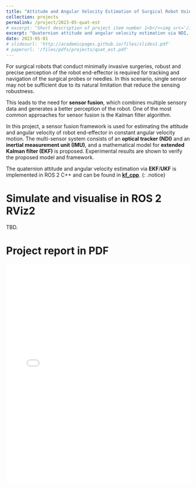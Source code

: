 ```yaml
---
title: "Attitude and Angular Velocity Estimation of Surgical Robot Using Sensor Fusion with Optical Tracker, IMU, and Quaternion-Based Extended Kalman Filter"
collection: projects
permalink: /project/2023-05-quat-est
# excerpt: "Short description of project item number 1<br/><img src='/images/500x300.png'>"
excerpt: "Quaternion attitude and angular velocity estimation via NDI, IMU, and EKF/UKF. GitHub page: [kf_cpp](https://github.com/wei-hsuan-cheng/kf_cpp)"
date: 2023-05-01
# slidesurl: 'http://academicpages.github.io/files/slides1.pdf'
# paperurl: '/files/pdfs/projects/quat_est.pdf'
---
```


For surgical robots that conduct minimally invasive surgeries, robust and precise perception of the robot end-effector is required for tracking and navigation of the surgical probes or needles. In this scenario, single sensor may not be sufficient due to its natural limitation that reduce the sensing robustness. 

This leads to the need for **sensor fusion**, which combines multiple sensory data and generates a better perception of the robot. One of the most common approaches for sensor fusion is the Kalman filter algorithm. 

In this project, a sensor fusion framework is used for estimating the attitude and angular velocity of robot end-effector in constant angular velocity motion. The multi-sensor system consists of an **optical tracker (NDI)** and an **inertial measurement unit (IMU)**, and a mathematical model for **extended Kalman filter (EKF)** is proposed. Experimental results are shown to verify the proposed model and framework.

The quaternion attitude and angular velocity estimation via **EKF**/**UKF** is implemented in ROS 2 C++ and can be found in **[kf_cpp]**.
{: .notice}

Simulate and visualise in ROS 2 RViz2
======
TBD.

Project report in PDF
======
<embed src="/files/pdfs/projects/quat_est.pdf" type="application/pdf" width="100%" height="600px" />



[kf_cpp]: https://github.com/wei-hsuan-cheng/kf_cpp

